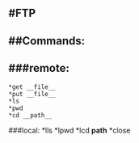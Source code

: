 #FTP
----

##Commands:
-----------

###remote:
----------
	*get __file__
	*put __file__
	*ls
	*pwd
	*cd __path__

###local:
	*lls
	*lpwd
	*lcd __path__
	*close